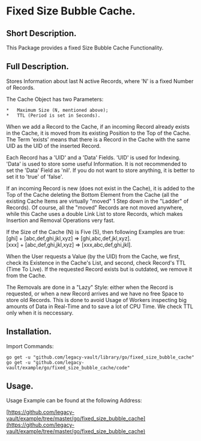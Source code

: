# Fixed Size Bubble Cache.


## Short Description.

This Package provides a fixed Size Bubble Cache Functionality.

## Full Description.

Stores Information about last N active Records,
where 'N' is a fixed Number of Records.

The Cache Object has two Parameters:

	*	Maximum Size (N, mentioned above);
	*	TTL (Period is set in Seconds).

When we add a Record to the Cache, if an incoming Record already exists in the 
Cache, it is moved from its existing Position to the Top of the Cache. The Term 
'exists' means that there is a Record in the Cache with the same UID as the UID 
of the inserted Record.

Each Record has a 'UID' and a 'Data' Fields.
'UID' is used for Indexing. 'Data' is used to store some useful Information.
It is not recommended to set the 'Data' Field as 'nil'. If you do not want to 
store anything, it is better to set it to 'true' of 'false'.

If an incoming Record is new (does not exist in the Cache), it is added to the 
Top of the Cache deleting the Bottom Element from the Cache (all the existing 
Cache Items are virtually "moved" 1 Step down in the "Ladder" of Records). Of 
course, all the "moved" Records are not moved anywhere, while this Cache uses a 
double Link List to store Records, which makes Insertion and Removal 
Operations very fast.

If the Size of the Cache (N) is Five (5), then following Examples are true:<br />
[ghi] + [abc,def,ghi,jkl,xyz] => [ghi,abc,def,jkl,xyz].<br />
[xxx] + [abc,def,ghi,jkl,xyz] => [xxx,abc,def,ghi,jkl].<br />

When the User requests a Value (by the UID) from the Cache, we first, check its 
Existence in the Cache's List, and second, check Record's TTL (Time To Live). 
If the requested Record exists but is outdated, we remove it from the Cache.

The Removals are done in a "Lazy" Style: either when the Record is requested, or
when a new Record arrives and we have no free Space to store old Records. This 
is done to avoid Usage of Workers inspecting big amounts of Data in Real-Time 
and to save a lot of CPU Time. We check TTL only when it is neccessary.

## Installation.

Import Commands:
```
go get -u "github.com/legacy-vault/library/go/fixed_size_bubble_cache"
go get -u "github.com/legacy-vault/example/go/fixed_size_bubble_cache/code"
```

## Usage.

Usage Example can be found at the following Address:

[https://github.com/legacy-vault/example/tree/master/go/fixed_size_bubble_cache](https://github.com/legacy-vault/example/tree/master/go/fixed_size_bubble_cache)
